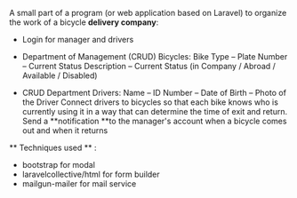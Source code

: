 A small part of a program (or web application based on Laravel) to organize the work of a bicycle **delivery company**:


* Login for manager and drivers

* Department of Management (CRUD) Bicycles: Bike Type – Plate Number – Current Status Description – Current Status (in Company / Abroad / Available / Disabled)
* CRUD Department Drivers: Name – ID Number – Date of Birth – Photo of the Driver
 Connect drivers to bicycles so that each bike knows who is currently using it in a way that can determine the time of exit and return.
 Send a **notification **to the manager's account when a bicycle comes out and when it returns
 
** Techniques used ** :
   -   bootstrap for modal
   -   laravelcollective/html for form builder
   -  mailgun-mailer for mail service

